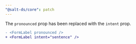 ```yaml
---
"@salt-ds/core": patch
---
```


The `pronounced` prop has been replaced with the `intent` prop.

```diff
- <FormLabel pronounced />
+ <FormLabel intent="sentence" />
```
